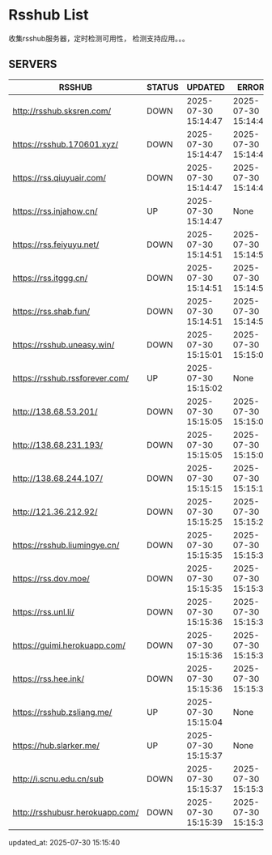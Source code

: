 # Rsshub List

收集rsshub服务器，定时检测可用性， 检测支持应用。。。


## SERVERS

|  RSSHUB   | STATUS  | UPDATED  | ERROR  | TWITTER |  
|  ----  | ----  | ----  | ----  | ---- |  
| http://rsshub.sksren.com/ | DOWN | 2025-07-30 15:14:47 | 2025-07-30 15:14:47 |  
| https://rsshub.170601.xyz/ | DOWN | 2025-07-30 15:14:47 | 2025-07-30 15:14:47 |  
| https://rss.qiuyuair.com/ | DOWN | 2025-07-30 15:14:47 | 2025-07-30 15:14:47 |  
| https://rss.injahow.cn/ | UP | 2025-07-30 15:14:47 | None ||  
| https://rss.feiyuyu.net/ | DOWN | 2025-07-30 15:14:51 | 2025-07-30 15:14:51 |  
| https://rss.itggg.cn/ | DOWN | 2025-07-30 15:14:51 | 2025-07-30 15:14:51 |  
| https://rss.shab.fun/ | DOWN | 2025-07-30 15:14:51 | 2025-07-30 15:14:51 |  
| https://rsshub.uneasy.win/ | DOWN | 2025-07-30 15:15:01 | 2025-07-30 15:15:01 |  
| https://rsshub.rssforever.com/ | UP | 2025-07-30 15:15:02 | None ||  
| http://138.68.53.201/ | DOWN | 2025-07-30 15:15:05 | 2025-07-30 15:15:05 |  
| http://138.68.231.193/ | DOWN | 2025-07-30 15:15:05 | 2025-07-30 15:15:05 |  
| http://138.68.244.107/ | DOWN | 2025-07-30 15:15:15 | 2025-07-30 15:15:15 |  
| http://121.36.212.92/ | DOWN | 2025-07-30 15:15:25 | 2025-07-30 15:15:25 |  
| https://rsshub.liumingye.cn/ | DOWN | 2025-07-30 15:15:35 | 2025-07-30 15:15:35 |  
| https://rss.dov.moe/ | DOWN | 2025-07-30 15:15:35 | 2025-07-30 15:15:35 |  
| https://rss.unl.li/ | DOWN | 2025-07-30 15:15:36 | 2025-07-30 15:15:36 |  
| https://guimi.herokuapp.com/ | DOWN | 2025-07-30 15:15:36 | 2025-07-30 15:15:36 |  
| https://rss.hee.ink/ | DOWN | 2025-07-30 15:15:36 | 2025-07-30 15:15:36 |  
| https://rsshub.zsliang.me/ | UP | 2025-07-30 15:15:04 | None |OK|  
| https://hub.slarker.me/ | UP | 2025-07-30 15:15:37 | None ||  
| http://i.scnu.edu.cn/sub | DOWN | 2025-07-30 15:15:37 | 2025-07-30 15:15:37 |  
| http://rsshubusr.herokuapp.com/ | DOWN | 2025-07-30 15:15:39 | 2025-07-30 15:15:39 |  
  

updated_at: 2025-07-30 15:15:40  
